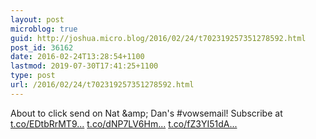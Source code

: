 ```yaml
---
layout: post
microblog: true
guid: http://joshua.micro.blog/2016/02/24/t702319257351278592.html
post_id: 36162
date: 2016-02-24T13:28:54+1100
lastmod: 2019-07-30T17:41:25+1100
type: post
url: /2016/02/24/t702319257351278592.html
---
```

About to click send on Nat &amp;amp; Dan's #vowsemail! Subscribe at [t.co/EDtbRrMT9...](https://t.co/EDtbRrMT99) [t.co/dNP7LV6Hm...](https://t.co/dNP7LV6HmK) [t.co/fZ3YI51dA...](https://t.co/fZ3YI51dA0)
